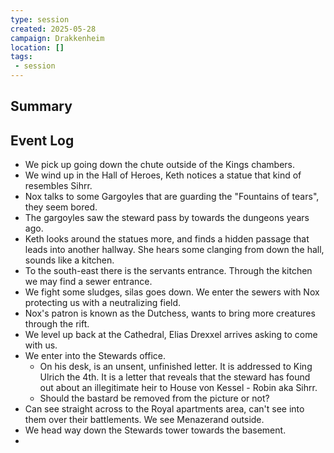 ```yaml
---
type: session
created: 2025-05-28
campaign: Drakkenheim
location: []
tags:
 - session
---
```


## Summary

## Event Log

- We pick up going down the chute outside of the Kings chambers.
- We wind up in the Hall of Heroes, Keth notices a statue that kind of resembles Sihrr.
- Nox talks to some Gargoyles that are guarding the "Fountains of tears", they seem bored.
- The gargoyles saw the steward pass by towards the dungeons years ago.
- Keth looks around the statues more, and finds a hidden passage that leads into another hallway. She hears some clanging from down the hall, sounds like a kitchen.
- To the south-east there is the servants entrance. Through the kitchen we may find a sewer entrance.
- We fight some sludges, silas goes down. We enter the sewers with Nox protecting us with a neutralizing field.
- Nox's patron is known as the Dutchess, wants to bring more creatures through the rift.
- We level up back at the Cathedral, Elias Drexxel arrives asking to come with us.
- We enter into the Stewards office.
	- On his desk, is an unsent, unfinished letter. It is addressed to King Ulrich the 4th. It is a letter that reveals that the steward has found out about an illegitimate heir to House von Kessel - Robin aka Sihrr.
	- Should the bastard be removed from the picture or not?
- Can see straight across to the Royal apartments area, can't see into them over their battlements. We see Menazerand outside.
- We head way down the Stewards tower towards the basement.
- 


